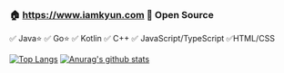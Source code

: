 ### 🏠 https://www.iamkyun.com   🧡 Open Source 
✅ Java⭐ ✅ Go⭐ ✅ Kotlin ✅ C++ ✅ JavaScript/TypeScript ✅HTML/CSS


[![Top Langs](https://github-readme-stats.kyun.vercel.app/api/top-langs/?username=iamkyun&layout=compact)](https://github.com/anuraghazra/github-readme-stats)
[![Anurag's github stats](https://github-readme-stats.kyun.vercel.app/api?username=iamkyun&count_private=true&show_icons=true&hide=stars)](https://github.com/anuraghazra/github-readme-stats)
